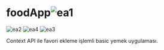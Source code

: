 # foodApp![ea1](https://github.com/alpefe44/foodApp/assets/71967433/8a40097e-01a8-46f7-b486-c4c371d2aaec)
![ea2](https://github.com/alpefe44/foodApp/assets/71967433/e37333b0-2191-4eb8-8ac2-302e6d98e9d5)
![ea4](https://github.com/alpefe44/foodApp/assets/71967433/c55f2581-e502-4b02-aadc-becf539d55b1)
![ea3](https://github.com/alpefe44/foodApp/assets/71967433/e3a590bd-b324-40ff-86eb-3aa5a0050bea)

Context API ile favori ekleme işlemli basic yemek uygulaması.
